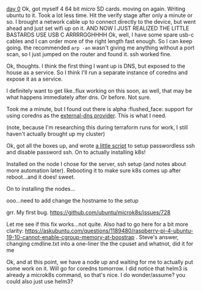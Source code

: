 [day 0](day_0.md)
Ok, got myself 4 64 bit *micro* SD cards. moving on again.
Writing ubuntu to it. Took a lot less time. Hit the verify stage after only a minute or so.
I brought a network cable up to connect directly to the device, but went ahead and just set wifi up on it.
AND NOW I JUST REALIZED THE LITTLE BASTARDS USE USB C ARRRRGGHHHH
Ok, well, I have some spare usb-c cables and I can order more of the right length fast enough. So I can keep going.
the recommended `arp -an` wasn't giving me anything without a port scan, so I just jumped on the router and found it.
ssh worked fine.

Ok, thoughts. I think the first thing I want up is DNS, but exposed to the house as a service. So I think I'll run a separate instance of coredns and expose it as a service. 

I definitely want to get like..flux working on this soon, as well, that may be what happens immediately after dns. Or before. Not sure.

Took me a minute, but I found out there is alpha :flushed_face: support for using coredns as the [external-dns provider](https://github.com/kubernetes-sigs/external-dns/blob/master/docs/tutorials/coredns.md). This is what I need.

(note, because I'm researching this during terraform runs for work, I still haven't actually brought up my cluster)

Ok, got all the boxes up, and wrote [a little script](../scripts/setup_key_ssh.sh) to setup passwordless ssh and disable password ssh. On to actually installing k8s!

Installed on the node I chose for the server, ssh setup (and notes about more automation later). Rebooting it to make sure k8s comes up after reboot...and it does! sweet.

On to installing the nodes...

ooo...need to add change the hostname to the setup

grr. My first bug. https://github.com/ubuntu/microk8s/issues/728

Let me see if this fix works...not quite. Also had to go here for a bit more clarity: https://askubuntu.com/questions/1189480/raspberry-pi-4-ubuntu-19-10-cannot-enable-cgroup-memory-at-boostrap . Steve's answer, changing cmdline.txt into a one-liner the the cpuset and whatnot, did it for me

Ok, and at this point, we have a node up and waiting for me to actually put some work on it. Will go for coredns tomorrow. I did notice that helm3 is already a microk8s command, so that's nice. I do wonder/assume? you could also just use helm3?
